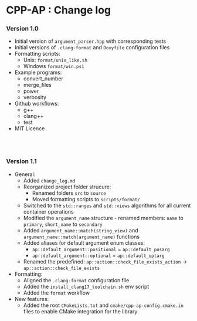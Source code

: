 # CPP-AP : Change log

### Version 1.0

* Initial version of `argument_parser.hpp` with corresponding tests
* Initial versions of `.clang-format` and `Doxyfile` configuration files
* Formatting scripts:
    * Unix: `format/unix_like.sh`
    * Windows `format/win.ps1`
* Example programs:
    * convert_number
    * merge_files
    * power
    * verbosity
* Github workflows:
    * g++
    * clang++
    * test
* MIT Licence

<br />
<br />

### Version 1.1

* General:
    * Added `change_log.md`
    * Reorganized project folder strucure:
        * Renamed folders `src` to `source`
        * Moved formatting scripts to `scripts/format/`
    * Switched to the `std::ranges` and `std::views` algorithms for all current container operations
    * Modified the `argument_name` structure - renamed members: `name` to `primary`, `short_name` to `secondary`
    * Added `argument_name::match(string_view)` and `argument_name::match(argument_name)` functions
    * Added aliases for default argument enum classes:
        * `ap::default_argument::positional` = `ap::default_posarg`
        * `ap::default_argument::optional` = `ap::default_optarg`
    * Renamed the predefined: `ap::action::check_file_exists_action` -> `ap::action::check_file_exists`
* Formatting:
    * Aligned the `.clang-format` configuration file
    * Added the `install_clang17_toolchain.sh` env script
    * Added the `format` workflow
* New features:
    * Added the root `CMakeLists.txt` and `cmake/cpp-ap-config.cmake.in` files to enable CMake integration for the library
